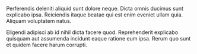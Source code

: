 Perferendis deleniti aliquid sunt dolore neque. Dicta omnis ducimus sunt explicabo ipsa. Reiciendis itaque beatae qui est enim eveniet ullam quia. Aliquam voluptatem natus.
 Eligendi adipisci ab id nihil dicta facere quod. Reprehenderit explicabo quisquam aut assumenda incidunt eaque ratione eum ipsa. Rerum quo sunt et quidem facere harum corrupti.